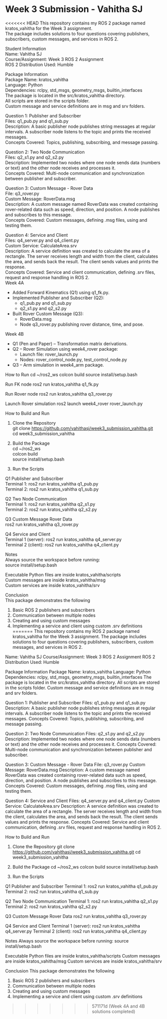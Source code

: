 
# Week 3 Submission - Vahitha SJ

<<<<<<< HEAD
This repository contains my ROS 2 package named kratos_vahitha for the Week 3 assignment.  
The package includes solutions to four questions covering publishers, subscribers, custom messages, and services in ROS 2.

Student Information  
Name: Vahitha SJ  
Course/Assignment: Week 3 ROS 2 Assignment  
ROS 2 Distribution Used: Humble  

Package Information  
Package Name: kratos_vahitha  
Language: Python  
Dependencies: rclpy, std_msgs, geometry_msgs, builtin_interfaces  
The package is located in the src/kratos_vahitha directory.  
All scripts are stored in the scripts folder.  
Custom message and service definitions are in msg and srv folders.  

Question 1: Publisher and Subscriber  
Files: q1_pub.py and q1_sub.py  
Description: A basic publisher node publishes string messages at regular intervals. A subscriber node listens to the topic and prints the received messages.  
Concepts Covered: Topics, publishing, subscribing, and message passing.  

Question 2: Two Node Communication  
Files: q2_s1.py and q2_s2.py  
Description: Implemented two nodes where one node sends data (numbers or text) and the other node receives and processes it.  
Concepts Covered: Multi-node communication and synchronization between publisher and subscriber.  

Question 3: Custom Message - Rover Data  
File: q3_rover.py  
Custom Message: RoverData.msg  
Description: A custom message named RoverData was created containing rover-related data such as speed, direction, and position. A node publishes and subscribes to this message.  
Concepts Covered: Custom messages, defining .msg files, using and testing them.  

Question 4: Service and Client  
Files: q4_server.py and q4_client.py  
Custom Service: CalculateArea.srv  
Description: A service definition was created to calculate the area of a rectangle. The server receives length and width from the client, calculates the area, and sends back the result. The client sends values and prints the response.  
Concepts Covered: Service and client communication, defining .srv files, request and response handling in ROS 2.  
Week 4A
- Added Forward Kinematics (Q1) using q1_fk.py.
- Implemented Publisher and Subscriber (Q2):
  - q1_pub.py and q1_sub.py
  - q2_s1.py and q2_s2.py
- Built Rover Custom Message (Q3):
  - RoverData.msg  
  - Node q3_rover.py publishing rover distance, time, and pose.

Week 4B
- Q1 (Pen and Paper) – Transformation matrix derivations.
- Q2 – Rover Simulation using week4_rover package:
  - Launch file: rover_launch.py
  - Nodes: rover_control_node.py, test_control_node.py
- Q3 – Arm simulation in week4_arm package.

How to Run
cd ~/ros2_ws
colcon build
source install/setup.bash

Run FK node
ros2 run kratos_vahitha q1_fk.py

Run Rover node
ros2 run kratos_vahitha q3_rover.py

Launch Rover simulation
ros2 launch week4_rover rover_launch.py

How to Build and Run  

1. Clone the Repository  
git clone https://github.com/vahithasj/week3_submission_vahitha.git  
cd week3_submission_vahitha  

2. Build the Package  
cd ~/ros2_ws  
colcon build  
source install/setup.bash  

3. Run the Scripts  

Q1 Publisher and Subscriber  
Terminal 1: ros2 run kratos_vahitha q1_pub.py  
Terminal 2: ros2 run kratos_vahitha q1_sub.py  

Q2 Two Node Communication  
Terminal 1: ros2 run kratos_vahitha q2_s1.py  
Terminal 2: ros2 run kratos_vahitha q2_s2.py  

Q3 Custom Message Rover Data  
ros2 run kratos_vahitha q3_rover.py  

Q4 Service and Client  
Terminal 1 (server): ros2 run kratos_vahitha q4_server.py  
Terminal 2 (client): ros2 run kratos_vahitha q4_client.py  

Notes  
Always source the workspace before running:  
source install/setup.bash  

Executable Python files are inside kratos_vahitha/scripts  
Custom messages are inside kratos_vahitha/msg  
Custom services are inside kratos_vahitha/srv  

Conclusion  
This package demonstrates the following  
1. Basic ROS 2 publishers and subscribers  
2. Communication between multiple nodes  
3. Creating and using custom messages  
4. Implementing a service and client using custom .srv definitions  
=======
This repository contains my ROS 2 package named kratos_vahitha for the Week 3 assignment. 
The package includes solutions to four questions covering publishers, subscribers, custom messages, and services in ROS 2.

 
Name: Vahitha SJ 
Course/Assignment: Week 3 ROS 2 Assignment 
ROS 2 Distribution Used: Humble 

Package Information 
Package Name: kratos_vahitha 
Language: Python 
Dependencies: rclpy, std_msgs, geometry_msgs, builtin_interfaces 
The package is located in the src/kratos_vahitha directory. 
All scripts are stored in the scripts folder. 
Custom message and service definitions are in msg and srv folders. 

Question 1: Publisher and Subscriber 
Files: q1_pub.py and q1_sub.py 
Description: A basic publisher node publishes string messages at regular intervals. A subscriber node listens to the topic and prints the received messages. 
Concepts Covered: Topics, publishing, subscribing, and message passing. 

Question 2: Two Node Communication 
Files: q2_s1.py and q2_s2.py 
Description: Implemented two nodes where one node sends data (numbers or text) and the other node receives and processes it. 
Concepts Covered: Multi-node communication and synchronization between publisher and subscriber. 

Question 3: Custom Message - Rover Data
File: q3_rover.py 
Custom Message: RoverData.msg 
Description: A custom message named RoverData was created containing rover-related data such as speed, direction, and position. A node publishes and subscribes to this message. 
Concepts Covered: Custom messages, defining .msg files, using and testing them. 

Question 4: Service and Client 
Files: q4_server.py and q4_client.py 
Custom Service: CalculateArea.srv 
Description: A service definition was created to calculate the area of a rectangle. The server receives length and width from the client, calculates the area, and sends back the result. The client sends values and prints the response. 
Concepts Covered: Service and client communication, defining .srv files, request and response handling in ROS 2. 

How to Build and Run 

1. Clone the Repository 
git clone https://github.com/vahithasj/week3_submission_vahitha.git 
cd week3_submission_vahitha 

2. Build the Package 
cd ~/ros2_ws 
colcon build 
source install/setup.bash 

3. Run the Scripts 

Q1 Publisher and Subscriber 
Terminal 1: ros2 run kratos_vahitha q1_pub.py 
Terminal 2: ros2 run kratos_vahitha q1_sub.py 

Q2 Two Node Communication 
Terminal 1: ros2 run kratos_vahitha q2_s1.py 
Terminal 2: ros2 run kratos_vahitha q2_s2.py 

Q3 Custom Message Rover Data 
ros2 run kratos_vahitha q3_rover.py 

Q4 Service and Client 
Terminal 1 (server): ros2 run kratos_vahitha q4_server.py 
Terminal 2 (client): ros2 run kratos_vahitha q4_client.py 

Notes 
Always source the workspace before running: 
source install/setup.bash 

Executable Python files are inside kratos_vahitha/scripts 
Custom messages are inside kratos_vahitha/msg 
Custom services are inside kratos_vahitha/srv 

Conclusion 
This package demonstrates the following 
1. Basic ROS 2 publishers and subscribers 
2. Communication between multiple nodes 
3. Creating and using custom messages 
4. Implementing a service and client using custom .srv definitions 
>>>>>>> 571171d (Week 4A and 4B solutions completed)

